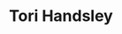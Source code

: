 ---
title: "Tori Handsley"
summary: "British harpist"
image: "tori-handsley.jpg"
apple_music_artist_url: "https://music.apple.com/gb/artist/tori-handsley/1503046976"
wikipedia_url: "none"
---